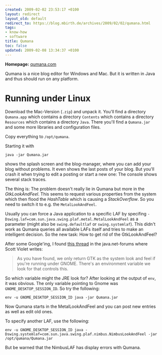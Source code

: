 ```yaml
---
created: 2009-02-02 23:53:17 +0100
layout: redirect
layout_old: default
redirect_to: https://blog.mbirth.de/archives/2009/02/02/qumana.html
tags:
- know-how
- software
title: Qumana
toc: false
updated: 2009-02-08 13:34:37 +0100
---
```


**Homepage:** [qumana.com](http://www.qumana.com/)

Qumana is a nice blog editor for Windows and Mac. But it is written in Java and thus should run on any platform.


Running under Linux
===================

Download the Mac-Version (`.zip`) and unpack it. You'll find a directory `Qumana.app` which contains a directory
`Contents` which contains a directory `Resources` which contains a directory `Java`. There you'll find a `Qumana.jar`
and some more libraries and configuration files.

Copy everything to `/opt/qumana`.

Starting it with

    java -jar Qumana.jar

shows the splash screen and the blog-manager, where you can add your blog without problems. It even shows the last
posts of your blog. But you'll crash it when trying to edit a posting or start a new one: The console shows several
stack traces.

The thing is: The problem doesn't really lie in Qumana but more in the *GtkLookAndFeel*. This seems to request various
properties from the system which then flood the *HashTable* which is causing a *StackOverflow*. So you need to switch
it to e.g. the `MetalLookAndFeel`.

Usually you can force a Java application to a specific LAF by specifing `-Dswing.laf=com.sun.java.swing.plaf.metal.MetalLookAndFeel`
as a parameter (might also be `swing.defaultlaf` or `swing.systemlaf`). This didn't work as Qumana queries all
available LAFs itself and tries to make an intelligent decision. So the new task: How to get rid of the GtkLookAndFeel?

After some Google'ing, I found [this thread](http://forums.java.net/jive/message.jspa?messageID=188506) in the
java.net-forums where Scott Violet writes:

> As you have found, we only return GTK as the system look and feel if you're running under GNOME. There's an
> environment variable we look for that controls this.

So which variable might the JRE look for? After looking at the output of `env`, it was obvious. The only variable
pointing to Gnome was `GNOME_DESKTOP_SESSION_ID`. So try the following:

    env -u GNOME_DESKTOP_SESSION_ID java -jar Qumana.jar

Now Qumana starts in the MetalLookAndFeel and you can post new entries as well as edit old ones.

To specify another LAF, use the following:

    env -u GNOME_DESKTOP_SESSION_ID java -Dswing.systemlaf=com.sun.java.swing.plaf.nimbus.NimbusLookAndFeel -jar /opt/qumana/Qumana.jar

But be warned that the NimbusLAF has display errors with Qumana.